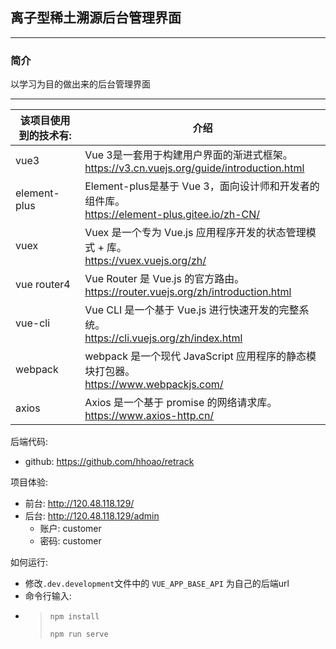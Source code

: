 ## 离子型稀土溯源后台管理界面

---

### 简介

以学习为目的做出来的后台管理界面

---

| 该项目使用到的技术有:  | 介绍                                                                             |
|--------------|--------------------------------------------------------------------------------|
| vue3         | Vue 3是一套用于构建用户界面的渐进式框架。<br/> https://v3.cn.vuejs.org/guide/introduction.html   |
| element-plus | Element-plus是基于 Vue 3，面向设计师和开发者的组件库。<br/> https://element-plus.gitee.io/zh-CN/ |
| vuex         | Vuex 是一个专为 Vue.js 应用程序开发的状态管理模式 + 库。<br/>https://vuex.vuejs.org/zh/            |
| vue router4  | Vue Router 是 Vue.js 的官方路由。<br/>https://router.vuejs.org/zh/introduction.html   |
| vue-cli      | Vue CLI 是一个基于 Vue.js 进行快速开发的完整系统。<br/>https://cli.vuejs.org/zh/index.html      |
| webpack      | webpack 是一个现代 JavaScript 应用程序的静态模块打包器。<br/>https://www.webpackjs.com/          |
| axios        | Axios 是一个基于 promise 的网络请求库。 <br/> https://www.axios-http.cn/                   |

后端代码:
* github: https://github.com/hhoao/retrack

项目体验:
* 前台: http://120.48.118.129/
* 后台: http://120.48.118.129/admin
  * 账户: customer
  * 密码: customer

如何运行:

* 修改`.dev.development`文件中的 `VUE_APP_BASE_API` 为自己的后端url
* 命令行输入:
* > `npm install`
  >
  > `npm run serve`
